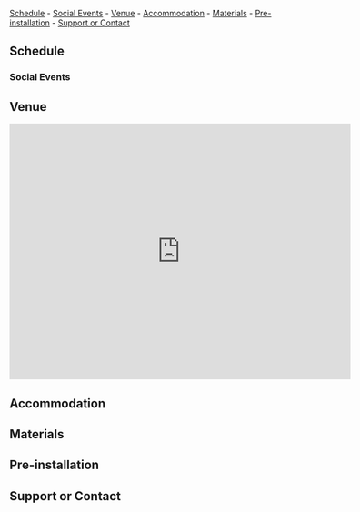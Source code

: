 
[Schedule](#id-schedule) - [Social Events](#id-socialevents) -
  [Venue](#id-venue) - [Accommodation](#id-accommodation) - [Materials](#id-materials) -
  [Pre-installation](#id-preinstallation) - [Support or Contact](#id-contacts)


<div id='id-schedule'/>

## Schedule

<div id='id-socialevents'/>

### Social Events

<div id='id-venue'/>

## Venue
<div id='id-accommodation'/>

<iframe src="https://www.google.com/maps/embed?pb=!1m18!1m12!1m3!1d31285.801742123218!2d-9.166283526806124!3d38.76084404648707!2m3!1f0!2f0!3f0!3m2!1i1024!2i768!4f13.1!3m3!1m2!1s0xd19331bc2f28e2b%3A0xbdcfa9c87a4c0bc4!2sInstituto%20de%20Medicina%20Molecular%20(IMM)!5e0!3m2!1sen!2suk!4v1653313338501!5m2!1sen!2suk" width="600" height="450" style="border:0;" allowfullscreen="" loading="lazy" referrerpolicy="no-referrer-when-downgrade"></iframe>


## Accommodation

<div id='id-materials'/>

## Materials

<div id='id-preinstallation'/>

## Pre-installation

## Support or Contact

<div id='id-contacts'/>

